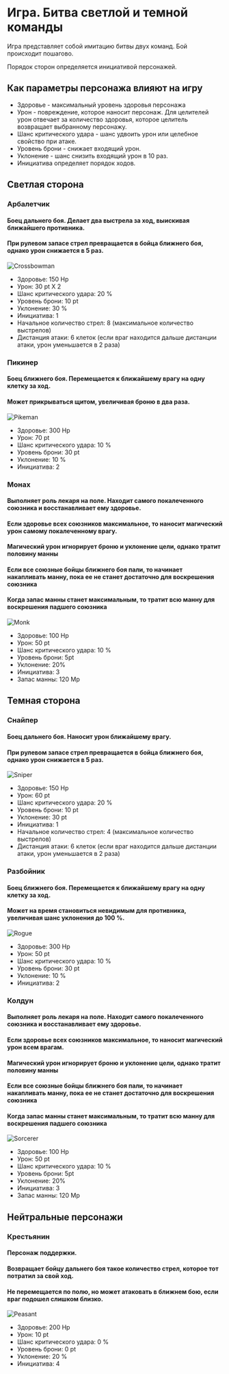 # Игра. Битва светлой и темной команды

Игра представляет собой имитацию битвы двух команд. Бой происходит пошагово. 

Порядок сторон определяется инициативой персонажей.

## Как параметры персонажа влияют на игру

* Здоровье - максимальный уровень здоровья персонажа
* Урон - повреждение, которое наносит персонаж. Для целителей урон отвечает за количество здоровья, которое целитель возвращает выбранному персонажу.
* Шанс критического удара - шанс удвоить урон или целебное свойство при атаке.
* Уровень брони - снижает входящий урон.
* Уклонение - шанс снизить входящий урон в 10 раз.
* Инициатива определяет порядок ходов.

## Светлая сторона

### Арбалетчик

#### Боец дальнего боя. Делает два выстрела за ход, выискивая ближайшего противника. 
#### При рулевом запасе стрел превращается в бойца ближнего боя, однако урон снижается в 5 раз. 

![Crossbowman](./img/crossbowman.jpg)

* Здоровье: 150 Hp
* Урон: 30 pt X 2
* Шанс критического удара: 20 %
* Уровень брони: 10 pt
* Уклонение: 30 %
* Инициатива: 1 
* Начальное количество стрел: 8 (максимальное количество выстрелов)
* Дистанция атаки: 6 клеток (если враг находится дальше дистанции атаки, урон уменьшается в 2 раза)


### Пикинер

#### Боец ближнего боя. Перемещается к ближайшему врагу на одну клетку за ход.
#### Может прикрываться щитом, увеличивая броню в два раза.

![Pikeman](./img/pikeman.jpg)

* Здоровье: 300 Hp
* Урон: 70 pt
* Шанс критического удара: 10 %
* Уровень брони: 30 pt
* Уклонение: 10 %
* Инициатива: 2

### Монах
#### Выполняет роль лекаря на поле. Находит самого покалеченного союзника и восстанавливает ему здоровье.
#### Если здоровье всех союзников максимальное, то наносит магический урон самому покалеченному врагу.
#### Магический урон игнорирует броню и уклонение цели, однако тратит половину манны
#### Если все союзные бойцы ближнего боя пали, то начинает накапливать манну, пока ее не станет достаточно для воскрешения союзника
#### Когда запас манны станет максимальным, то тратит всю манну для воскрешения падшего союзника

![Monk](./img/monk.jpg)


* Здоровье: 100 Hp
* Урон: 50 pt
* Шанс критического удара: 10 % 
* Уровень брони: 5pt
* Уклонение: 20%
* Инициатива: 3
* Запас манны: 120 Mp

## Темная сторона

### Снайпер

#### Боец дальнего боя. Наносит урон ближайшему врагу.
#### При рулевом запасе стрел превращается в бойца ближнего боя, однако урон снижается в 5 раз.

![Sniper](./img/sniper.jpg)

* Здоровье: 150 Hp
* Урон: 60 pt
* Шанс критического удара: 20 %
* Уровень брони: 10 pt
* Уклонение: 30 pt
* Инициатива: 1
* Начальное количество стрел: 4 (максимальное количество выстрелов)
* Дистанция атаки: 6 клеток (если враг находится дальше дистанции атаки, урон уменьшается в 2 раза) 

### Разбойник

#### Боец ближнего боя. Перемещается к ближайшему врагу на одну клетку за ход.
#### Может на время становиться невидимым для противника, увеличивая шанс уклонения до 100 %.

![Rogue](./img/rogue.jpg)

* Здоровье: 300 Hp
* Урон: 50 pt
* Шанс критического удара: 10 %
* Уровень брони: 30 pt
* Уклонение: 10 %
* Инициатива: 2

### Колдун
#### Выполняет роль лекаря на поле. Находит самого покалеченного союзника и восстанавливает ему здоровье.
#### Если здоровье всех союзников максимальное, то наносит магический урон всем врагам.
#### Магический урон игнорирует броню и уклонение цели, однако тратит половину манны
#### Если все союзные бойцы ближнего боя пали, то начинает накапливать манну, пока ее не станет достаточно для воскрешения союзника
#### Когда запас манны станет максимальным, то тратит всю манну для воскрешения падшего союзника

![Sorcerer](./img/sorcerer.jpg)

* Здоровье: 100 Hp
* Урон: 50 pt
* Шанс критического удара: 10 %
* Уровень брони: 5pt
* Уклонение: 20%
* Инициатива: 3
* Запас манны: 120 Mp

## Нейтральные персонажи

### Крестьянин

#### Персонаж поддержки. 
#### Возвращает бойцу дальнего боя такое количество стрел, которое тот потратил за свой ход.
#### Не перемещается по полю, но может атаковать в ближнем бою, если враг подошел слишком близко.
![Peasant](./img/peastant.jpg)

* Здоровье: 200 Hp
* Урон: 10 pt
* Шанс критического удара: 0 %
* Уровень брони: 0 pt
* Уклонение: 20 %
* Инициатива: 4